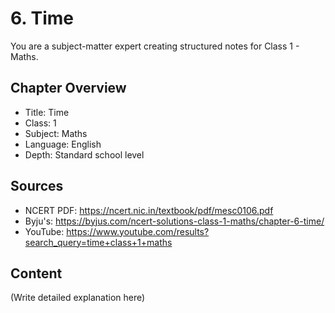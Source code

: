 # 6. Time

You are a subject-matter expert creating structured notes for Class 1 - Maths.

## Chapter Overview
- Title: Time
- Class: 1
- Subject: Maths
- Language: English
- Depth: Standard school level

## Sources
- NCERT PDF: https://ncert.nic.in/textbook/pdf/mesc0106.pdf
- Byju's: https://byjus.com/ncert-solutions-class-1-maths/chapter-6-time/
- YouTube: https://www.youtube.com/results?search_query=time+class+1+maths

## Content
(Write detailed explanation here)
